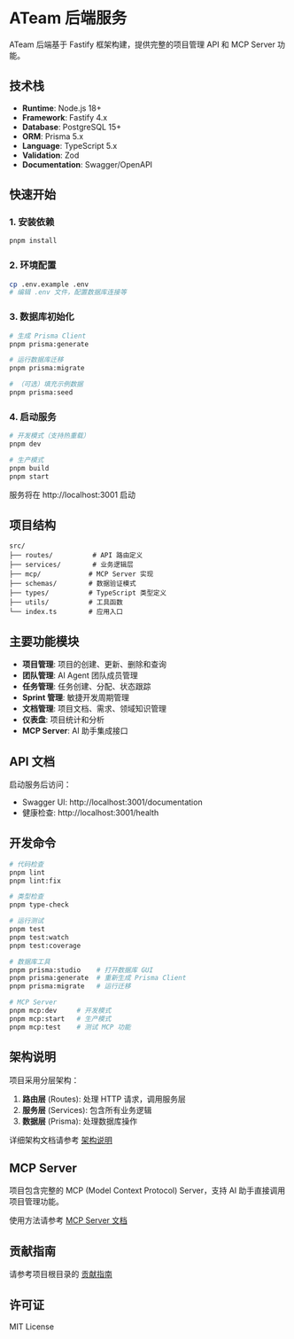 # ATeam 后端服务

ATeam 后端基于 Fastify 框架构建，提供完整的项目管理 API 和 MCP Server 功能。

## 技术栈

- **Runtime**: Node.js 18+
- **Framework**: Fastify 4.x
- **Database**: PostgreSQL 15+
- **ORM**: Prisma 5.x
- **Language**: TypeScript 5.x
- **Validation**: Zod
- **Documentation**: Swagger/OpenAPI

## 快速开始

### 1. 安装依赖

```bash
pnpm install
```

### 2. 环境配置

```bash
cp .env.example .env
# 编辑 .env 文件，配置数据库连接等
```

### 3. 数据库初始化

```bash
# 生成 Prisma Client
pnpm prisma:generate

# 运行数据库迁移
pnpm prisma:migrate

# （可选）填充示例数据
pnpm prisma:seed
```

### 4. 启动服务

```bash
# 开发模式（支持热重载）
pnpm dev

# 生产模式
pnpm build
pnpm start
```

服务将在 http://localhost:3001 启动

## 项目结构

```
src/
├── routes/          # API 路由定义
├── services/        # 业务逻辑层
├── mcp/            # MCP Server 实现
├── schemas/        # 数据验证模式
├── types/          # TypeScript 类型定义
├── utils/          # 工具函数
└── index.ts        # 应用入口
```

## 主要功能模块

- **项目管理**: 项目的创建、更新、删除和查询
- **团队管理**: AI Agent 团队成员管理
- **任务管理**: 任务创建、分配、状态跟踪
- **Sprint 管理**: 敏捷开发周期管理
- **文档管理**: 项目文档、需求、领域知识管理
- **仪表盘**: 项目统计和分析
- **MCP Server**: AI 助手集成接口

## API 文档

启动服务后访问：
- Swagger UI: http://localhost:3001/documentation
- 健康检查: http://localhost:3001/health

## 开发命令

```bash
# 代码检查
pnpm lint
pnpm lint:fix

# 类型检查
pnpm type-check

# 运行测试
pnpm test
pnpm test:watch
pnpm test:coverage

# 数据库工具
pnpm prisma:studio    # 打开数据库 GUI
pnpm prisma:generate  # 重新生成 Prisma Client
pnpm prisma:migrate   # 运行迁移

# MCP Server
pnpm mcp:dev     # 开发模式
pnpm mcp:start   # 生产模式
pnpm mcp:test    # 测试 MCP 功能
```

## 架构说明

项目采用分层架构：

1. **路由层** (Routes): 处理 HTTP 请求，调用服务层
2. **服务层** (Services): 包含所有业务逻辑
3. **数据层** (Prisma): 处理数据库操作

详细架构文档请参考 [架构说明](../docs/architecture/backend.md)

## MCP Server

项目包含完整的 MCP (Model Context Protocol) Server，支持 AI 助手直接调用项目管理功能。

使用方法请参考 [MCP Server 文档](../docs/architecture/mcp-server.md)

## 贡献指南

请参考项目根目录的 [贡献指南](../docs/development/contributing.md)

## 许可证

MIT License